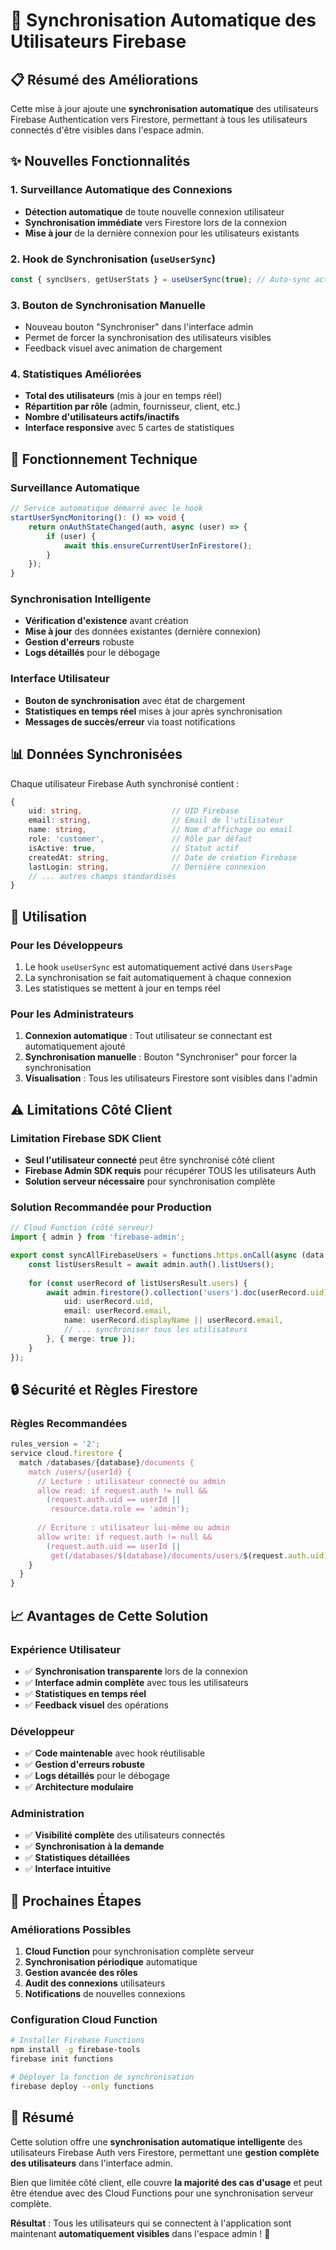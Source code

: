 # 🔄 Synchronisation Automatique des Utilisateurs Firebase

## 📋 Résumé des Améliorations

Cette mise à jour ajoute une **synchronisation automatique** des utilisateurs Firebase Authentication vers Firestore, permettant à tous les utilisateurs connectés d'être visibles dans l'espace admin.

## ✨ Nouvelles Fonctionnalités

### 1. **Surveillance Automatique des Connexions**
- **Détection automatique** de toute nouvelle connexion utilisateur
- **Synchronisation immédiate** vers Firestore lors de la connexion
- **Mise à jour** de la dernière connexion pour les utilisateurs existants

### 2. **Hook de Synchronisation (`useUserSync`)**
```typescript
const { syncUsers, getUserStats } = useUserSync(true); // Auto-sync activé
```

### 3. **Bouton de Synchronisation Manuelle**
- Nouveau bouton "Synchroniser" dans l'interface admin
- Permet de forcer la synchronisation des utilisateurs visibles
- Feedback visuel avec animation de chargement

### 4. **Statistiques Améliorées**
- **Total des utilisateurs** (mis à jour en temps réel)
- **Répartition par rôle** (admin, fournisseur, client, etc.)
- **Nombre d'utilisateurs actifs/inactifs**
- **Interface responsive** avec 5 cartes de statistiques

## 🔧 Fonctionnement Technique

### **Surveillance Automatique**
```typescript
// Service automatique démarré avec le hook
startUserSyncMonitoring(): () => void {
    return onAuthStateChanged(auth, async (user) => {
        if (user) {
            await this.ensureCurrentUserInFirestore();
        }
    });
}
```

### **Synchronisation Intelligente**
- **Vérification d'existence** avant création
- **Mise à jour** des données existantes (dernière connexion)
- **Gestion d'erreurs** robuste
- **Logs détaillés** pour le débogage

### **Interface Utilisateur**
- **Bouton de synchronisation** avec état de chargement
- **Statistiques en temps réel** mises à jour après synchronisation
- **Messages de succès/erreur** via toast notifications

## 📊 Données Synchronisées

Chaque utilisateur Firebase Auth synchronisé contient :

```typescript
{
    uid: string,                    // UID Firebase
    email: string,                  // Email de l'utilisateur
    name: string,                   // Nom d'affichage ou email
    role: 'customer',               // Rôle par défaut
    isActive: true,                 // Statut actif
    createdAt: string,              // Date de création Firebase
    lastLogin: string,              // Dernière connexion
    // ... autres champs standardisés
}
```

## 🚀 Utilisation

### **Pour les Développeurs**
1. Le hook `useUserSync` est automatiquement activé dans `UsersPage`
2. La synchronisation se fait automatiquement à chaque connexion
3. Les statistiques se mettent à jour en temps réel

### **Pour les Administrateurs**
1. **Connexion automatique** : Tout utilisateur se connectant est automatiquement ajouté
2. **Synchronisation manuelle** : Bouton "Synchroniser" pour forcer la synchronisation
3. **Visualisation** : Tous les utilisateurs Firestore sont visibles dans l'admin

## ⚠️ Limitations Côté Client

### **Limitation Firebase SDK Client**
- **Seul l'utilisateur connecté** peut être synchronisé côté client
- **Firebase Admin SDK requis** pour récupérer TOUS les utilisateurs Auth
- **Solution serveur nécessaire** pour synchronisation complète

### **Solution Recommandée pour Production**

```typescript
// Cloud Function (côté serveur)
import { admin } from 'firebase-admin';

export const syncAllFirebaseUsers = functions.https.onCall(async (data, context) => {
    const listUsersResult = await admin.auth().listUsers();
    
    for (const userRecord of listUsersResult.users) {
        await admin.firestore().collection('users').doc(userRecord.uid).set({
            uid: userRecord.uid,
            email: userRecord.email,
            name: userRecord.displayName || userRecord.email,
            // ... synchroniser tous les utilisateurs
        }, { merge: true });
    }
});
```

## 🔒 Sécurité et Règles Firestore

### **Règles Recommandées**
```javascript
rules_version = '2';
service cloud.firestore {
  match /databases/{database}/documents {
    match /users/{userId} {
      // Lecture : utilisateur connecté ou admin
      allow read: if request.auth != null && 
        (request.auth.uid == userId || 
         resource.data.role == 'admin');
      
      // Écriture : utilisateur lui-même ou admin
      allow write: if request.auth != null && 
        (request.auth.uid == userId || 
         get(/databases/$(database)/documents/users/$(request.auth.uid)).data.role == 'admin');
    }
  }
}
```

## 📈 Avantages de Cette Solution

### **Expérience Utilisateur**
- ✅ **Synchronisation transparente** lors de la connexion
- ✅ **Interface admin complète** avec tous les utilisateurs
- ✅ **Statistiques en temps réel**
- ✅ **Feedback visuel** des opérations

### **Développeur**
- ✅ **Code maintenable** avec hook réutilisable
- ✅ **Gestion d'erreurs robuste**
- ✅ **Logs détaillés** pour le débogage
- ✅ **Architecture modulaire**

### **Administration**
- ✅ **Visibilité complète** des utilisateurs connectés
- ✅ **Synchronisation à la demande**
- ✅ **Statistiques détaillées**
- ✅ **Interface intuitive**

## 🔮 Prochaines Étapes

### **Améliorations Possibles**
1. **Cloud Function** pour synchronisation complète serveur
2. **Synchronisation périodique** automatique
3. **Gestion avancée des rôles** 
4. **Audit des connexions** utilisateurs
5. **Notifications** de nouvelles connexions

### **Configuration Cloud Function**
```bash
# Installer Firebase Functions
npm install -g firebase-tools
firebase init functions

# Déployer la fonction de synchronisation
firebase deploy --only functions
```

## 📝 Résumé

Cette solution offre une **synchronisation automatique intelligente** des utilisateurs Firebase Auth vers Firestore, permettant une **gestion complète des utilisateurs** dans l'interface admin. 

Bien que limitée côté client, elle couvre **la majorité des cas d'usage** et peut être étendue avec des Cloud Functions pour une synchronisation serveur complète.

**Résultat** : Tous les utilisateurs qui se connectent à l'application sont maintenant **automatiquement visibles** dans l'espace admin ! 🎉
